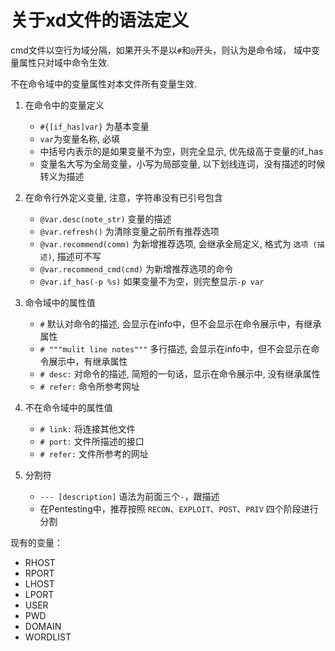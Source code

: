 # 关于xd文件的语法定义

cmd文件以空行为域分隔，如果开头不是以`#`和`@`开头，则认为是命令域，
域中变量属性只对域中命令生效.

不在命令域中的变量属性对本文件所有变量生效.

1. 在命令中的变量定义

    - `#{[if_has]var}` 为基本变量
    - `var`为变量名称, 必填
    - 中括号内表示的是如果变量不为空，则完全显示, 优先级高于变量的if_has
    - 变量名大写为全局变量，小写为局部变量, 以下划线连词，没有描述的时候转义为描述

2. 在命令行外定义变量, 注意，字符串没有已引号包含

    - `@var.desc(note_str)` 变量的描述
    - `@var.refresh()` 为清除变量之前所有推荐选项
    - `@var.recommend(comm)`  为新增推荐选项, 会继承全局定义, 格式为 `选项 (描述)`, 描述可不写
    - `@var.recommend_cmd(cmd)` 为新增推荐选项的命令
    - `@var.if_has(-p %s)` 如果变量不为空，则完整显示`-p var`

3. 命令域中的属性值

    - `#` 默认对命令的描述, 会显示在info中，但不会显示在命令展示中，有继承属性
    - `# """mulit line notes"""` 多行描述, 会显示在info中，但不会显示在命令展示中，有继承属性
    - `# desc:` 对命令的描述, 简短的一句话，显示在命令展示中, 没有继承属性
    - `# refer:` 命令所参考网址


4. 不在命令域中的属性值

    - `# link:` 将连接其他文件
    - `# port:` 文件所描述的接口
    - `# refer:` 文件所参考的网址

5. 分割符

    - `--- [description]` 语法为前面三个`-`，跟描述
    - 在Pentesting中，推荐按照 `RECON`、`EXPLOIT`、`POST`、`PRIV` 四个阶段进行分割



现有的变量：

   - RHOST
   - RPORT
   - LHOST
   - LPORT
   - USER
   - PWD
   - DOMAIN
   - WORDLIST
